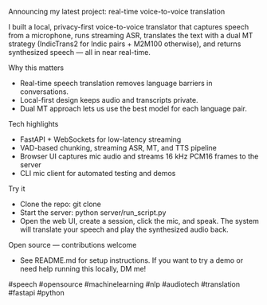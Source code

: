 Announcing my latest project: real-time voice-to-voice translation

I built a local, privacy-first voice-to-voice translator that captures speech from a microphone, runs streaming ASR, translates the text with a dual MT strategy (IndicTrans2 for Indic pairs + M2M100 otherwise), and returns synthesized speech — all in near real-time.

Why this matters
- Real-time speech translation removes language barriers in conversations.
- Local-first design keeps audio and transcripts private.
- Dual MT approach lets us use the best model for each language pair.

Tech highlights
- FastAPI + WebSockets for low-latency streaming
- VAD-based chunking, streaming ASR, MT, and TTS pipeline
- Browser UI captures mic audio and streams 16 kHz PCM16 frames to the server
- CLI mic client for automated testing and demos

Try it
- Clone the repo: git clone <repo>
- Start the server: python server/run_script.py
- Open the web UI, create a session, click the mic, and speak. The system will translate your speech and play the synthesized audio back.

Open source — contributions welcome
- See README.md for setup instructions. If you want to try a demo or need help running this locally, DM me!

#speech #opensource #machinelearning #nlp #audiotech #translation #fastapi #python